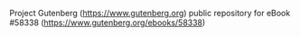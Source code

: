 Project Gutenberg (https://www.gutenberg.org) public repository for
eBook #58338 (https://www.gutenberg.org/ebooks/58338)

